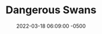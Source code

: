 ---
published: true
layout: post
title:  "Dangerous Swans"
excerpt: "He just wants to talk"
date:   2022-03-18 06:09:00 -0500
categories: drew
tags: [inktober, animals, danger, tough guy, leather jacket, smoking]
image:
  feature: dangerousswans.jpg
---